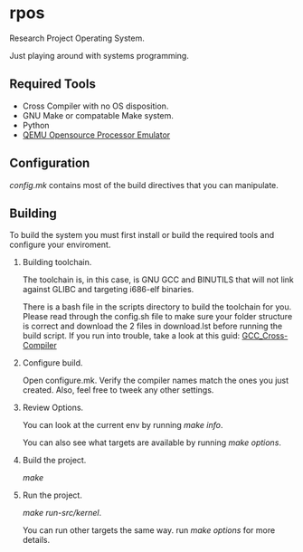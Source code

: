 rpos
====

Research Project Operating System.

Just playing around with systems programming.

Required Tools
---

- Cross Compiler with no OS disposition.
- GNU Make or compatable Make system.
- Python
- [QEMU Opensource Processor Emulator](http://qemu.org)

Configuration
---

_config.mk_ contains most of the build directives that you can manipulate.

Building
---

To build the system you must first install or build the required tools and configure your enviroment.

1. Building toolchain.

    The toolchain is, in this case, is GNU GCC and BINUTILS that will not link against GLIBC and targeting i686-elf binaries.
    
    There is a bash file in the scripts directory to build the toolchain for you. Please read through the config.sh file to make sure your folder structure is correct and download the 2 files in download.lst before running the build script. If you run into trouble, take a look at this guid: [GCC_Cross-Compiler](http://wiki.osdev.org/GCC_Cross-Compiler)

2. Configure build.

    Open configure.mk. Verify the compiler names match the ones you just created. Also, feel free to tweek any other settings.
    
3. Review Options.

    You can look at the current env by running _make info_. 
    
    You can also see what targets are available by running _make options_.
    
4. Build the project.

    _make_
    
5. Run the project.

    _make run-src/kernel_.
    
    You can run other targets the same way. run _make options_ for more details.
